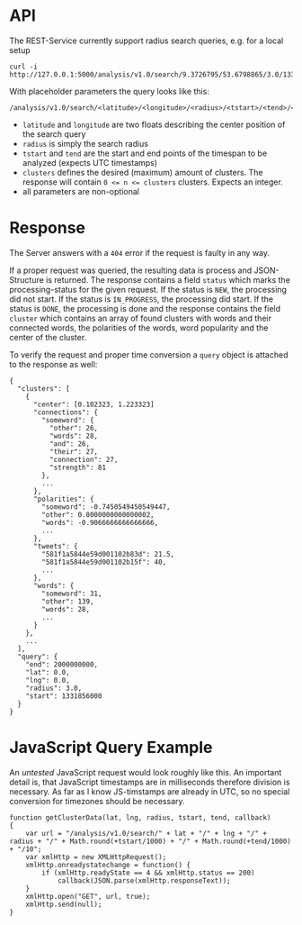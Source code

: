 # API

The REST-Service currently support radius search queries, e.g. for a local setup

```
curl -i http://127.0.0.1:5000/analysis/v1.0/search/9.3726795/53.6798865/3.0/1331856000.2/1900000000.2
```

With placeholder parameters the query looks like this:

```
/analysis/v1.0/search/<latitude>/<longitude>/<radius>/<tstart>/<tend>/<clusters>
```

* `latitude` and `longitude` are two floats describing the center position of the search query
* `radius` is simply the search radius
* `tstart` and `tend` are the start and end points of the timespan to be analyzed (expects UTC timestamps)
* `clusters` defines the desired (maximum) amount of clusters. The response will contain `0 <= n <= clusters` clusters. Expects an integer.
* all parameters are non-optional

# Response

The Server answers with a `404` error if the request is faulty in any way.

If a proper request was queried, the resulting data is process and JSON-Structure
is returned. The response contains a field `status` which marks the processing-status for the given request. If the status is `NEW`, the processing did not start. If the status is `IN_PROGRESS`, the processing did start. If the status is `DONE`, the processing is done and the response contains the field `cluster` which contains an array of found clusters with words and their connected words, the polarities of the words, word popularity and the center of the cluster.

To verify the request and proper time conversion a `query` object is attached to the response as well:

```
{
  "clusters": [
    {
      "center": [0.102323, 1.223323]
      "connections": {
        "someword": {
          "other": 26,
          "words": 28,
          "and": 26,
          "their": 27,
          "connection": 27,
          "strength": 81
        },
        ...
      },
      "polarities": {
        "someword": -0.7450549450549447,
        "other": 0.8000000000000002,
        "words": -0.9066666666666666,
        ...
      },
      "tweets": {
        "581f1a5844e59d001102b83d": 21.5,
        "581f1a5844e59d001102b15f": 40,
        ...
      },
      "words": {
        "someword": 31,
        "other": 139,
        "words": 28,
        ...
      }
    },
    ...
  ],
  "query": {
    "end": 2000000000,
    "lat": 0.0,
    "lng": 0.0,
    "radius": 3.0,
    "start": 1331856000
  }
}
```

# JavaScript Query Example

An _untested_ JavaScript request would look roughly like this. An important detail is, that
JavaScript timestamps are in milliseconds therefore division is necessary. As far as I know
JS-timstamps are already in UTC, so no special conversion for timezones should be necessary.

```
function getClusterData(lat, lng, radius, tstart, tend, callback)
{
	var url = "/analysis/v1.0/search/" + lat + "/" + lng + "/" + radius + "/" + Math.round(+tstart/1000) + "/" + Math.round(+tend/1000) + "/10";
    var xmlHttp = new XMLHttpRequest();
    xmlHttp.onreadystatechange = function() {
        if (xmlHttp.readyState == 4 && xmlHttp.status == 200)
            callback(JSON.parse(xmlHttp.responseText));
    }
    xmlHttp.open("GET", url, true);
    xmlHttp.send(null);
}
```
